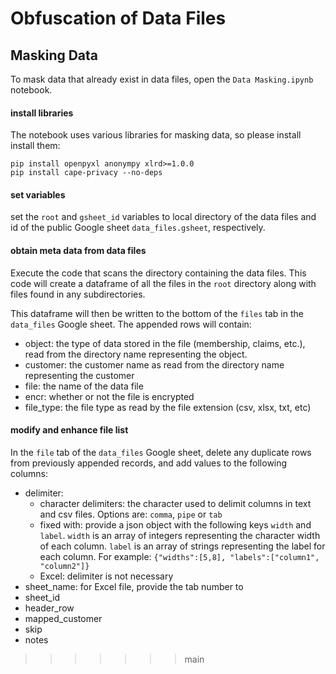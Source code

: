 # Obfuscation of Data Files

## Masking Data

To mask data that already exist in data files, open the `Data Masking.ipynb` notebook.  

#### install libraries
The notebook uses various libraries for masking data, so please install install them:

```
pip install openpyxl anonympy xlrd>=1.0.0
pip install cape-privacy --no-deps
```

#### set variables

set the `root` and `gsheet_id` variables to local directory of the data files and id of the public Google sheet `data_files.gsheet`, respectively.

#### obtain meta data from data files

Execute the code that scans the directory containing the data files.  This code will create a dataframe of all the files in the `root` directory along with files found in any subdirectories. 

This dataframe will then be written to the bottom of the `files` tab in the `data_files` Google sheet.  The appended rows will contain:

* object: the type of data stored in the file (membership, claims, etc.), read from the directory name representing the object.
* customer: the customer name as read from the directory name representing the customer
* file: the name of the data file
* encr: whether or not the file is encrypted
* file_type: the file type as read by the file extension (csv, xlsx, txt, etc)

#### modify and enhance file list

In the `file` tab of the  `data_files` Google sheet, delete any duplicate rows from previously appended records, and add values to the following columns:

* delimiter: 
    * character delimiters: the character used to delimit columns in text and csv files.  Options are: `comma`, `pipe` or `tab`
    * fixed with: provide a json object with the following keys `width` and `label`.  `width` is an array of integers representing the character width of each column.  `label` is an array of strings representing the label for each column.  For example:
            ```
            {"widths":[5,8], "labels":["column1", "column2"]}
            ```
    * Excel: delimiter is not necessary
* sheet_name: for Excel file, provide the tab number to 
* sheet_id
* header_row
* mapped_customer
* skip
* notes
>>>>>>> main
